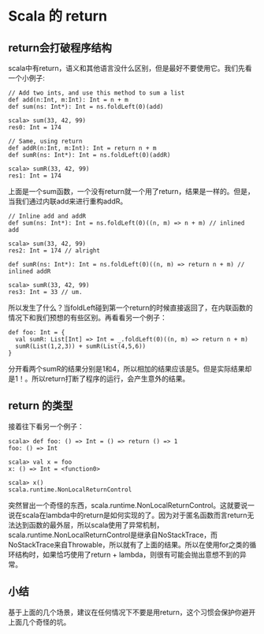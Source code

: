 # Scala 的 return
## return会打破程序结构
scala中有return，语义和其他语言没什么区别，但是最好不要使用它。我们先看一个小例子:

```
// Add two ints, and use this method to sum a list
def add(n:Int, m:Int): Int = n + m
def sum(ns: Int*): Int = ns.foldLeft(0)(add)

scala> sum(33, 42, 99)
res0: Int = 174

// Same, using return 
def addR(n:Int, m:Int): Int = return n + m
def sumR(ns: Int*): Int = ns.foldLeft(0)(addR)

scala> sumR(33, 42, 99)
res1: Int = 174
```
上面是一个sum函数，一个没有return就一个用了return，结果是一样的。但是，当我们通过内联add来进行重构addR。

```
// Inline add and addR
def sum(ns: Int*): Int = ns.foldLeft(0)((n, m) => n + m) // inlined add

scala> sum(33, 42, 99)
res2: Int = 174 // alright

def sumR(ns: Int*): Int = ns.foldLeft(0)((n, m) => return n + m) // inlined addR

scala> sumR(33, 42, 99)
res3: Int = 33 // um.
```
所以发生了什么？当foldLeft碰到第一个return的时候直接返回了，在内联函数的情况下和我们预想的有些区别。再看看另一个例子：

```
def foo: Int = { 
  val sumR: List[Int] => Int = _.foldLeft(0)((n, m) => return n + m)
  sumR(List(1,2,3)) + sumR(List(4,5,6))
}
```
分开看两个sumR的结果分别是1和4，所以相加的结果应该是5。但是实际结果却是1！。所以return打断了程序的运行，会产生意外的结果。

## return 的类型
接着往下看另一个例子：

```
scala> def foo: () => Int = () => return () => 1
foo: () => Int

scala> val x = foo
x: () => Int = <function0>

scala> x()
scala.runtime.NonLocalReturnControl
```
突然冒出一个奇怪的东西，scala.runtime.NonLocalReturnControl。这就要说一说在scala在lambda中的return是如何实现的了。因为对于匿名函数而言return无法达到函数的最外层，所以scala使用了异常机制，scala.runtime.NonLocalReturnControl是继承自NoStackTrace，而NoStackTrace来自Throwable，所以就有了上面的结果。所以在使用for之类的循环结构时，如果恰巧使用了return + lambda，则很有可能会抛出意想不到的异常。

## 小结
基于上面的几个场景，建议在任何情况下不要是用return，这个习惯会保护你避开上面几个奇怪的坑。

